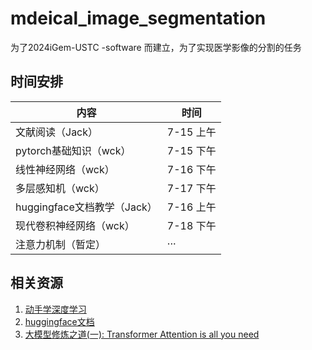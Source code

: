 # mdeical_image_segmentation
为了2024iGem-USTC -software 而建立，为了实现医学影像的分割的任务


## 时间安排
|内容|时间|
|--|--|
|文献阅读（Jack）|7-15 上午|
|pytorch基础知识（wck）|7-15 下午|
|线性神经网络（wck）|7-16 下午|
|多层感知机（wck）|7-17 下午|
|huggingface文档教学（Jack）|7-16 上午|
|现代卷积神经网络（wck）|7-18 下午|
|注意力机制（暂定）|···|





## 相关资源
1. [动手学深度学习](https://zh.d2l.ai/chapter_preface/index.html)
2. [huggingface文档](https://huggingface.co/docs/transformers/v4.42.0/en/trainer)
3. [大模型修炼之道(一): Transformer Attention is all you need](https://www.bilibili.com/video/BV1FH4y157ZC?vd_source=96a3f9090e2330e11bb6eff837ccbd50)


